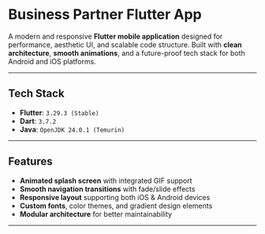 # Business Partner Flutter App

A modern and responsive **Flutter mobile application** designed for performance, aesthetic UI, and scalable code structure. Built with **clean architecture**, **smooth animations**, and a future-proof tech stack for both Android and iOS platforms.

---

## Tech Stack

- **Flutter**: `3.29.3 (Stable)`
- **Dart**: `3.7.2`
- **Java**: `OpenJDK 24.0.1 (Temurin)`

---

## Features

- **Animated splash screen** with integrated GIF support  
- **Smooth navigation transitions** with fade/slide effects  
- **Responsive layout** supporting both iOS & Android devices  
- **Custom fonts**, color themes, and gradient design elements  
- **Modular architecture** for better maintainability  

---